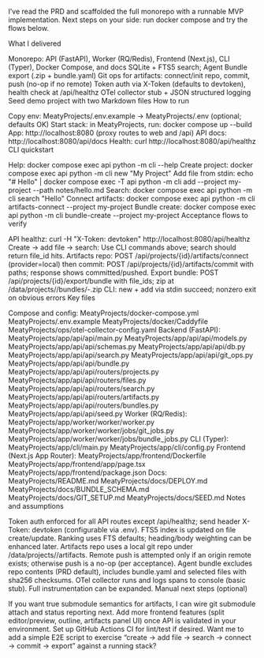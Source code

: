 I’ve read the PRD and scaffolded the full monorepo with a runnable MVP implementation. Next steps on your side: run docker compose and try the flows below.

What I delivered

Monorepo: API (FastAPI), Worker (RQ/Redis), Frontend (Next.js), CLI (Typer), Docker Compose, and docs
SQLite + FTS5 search; Agent Bundle export (.zip + bundle.yaml)
Git ops for artifacts: connect/init repo, commit, push (no-op if no remote)
Token auth via X-Token (defaults to devtoken), health check at /api/healthz
OTel collector stub + JSON structured logging
Seed demo project with two Markdown files
How to run

Copy env: MeatyProjects/.env.example → MeatyProjects/.env (optional; defaults OK)
Start stack: in MeatyProjects, run: docker compose up --build
App: http://localhost:8080 (proxy routes to web and /api)
API docs: http://localhost:8080/api/docs
Health: curl http://localhost:8080/api/healthz
CLI quickstart

Help: docker compose exec api python -m cli --help
Create project: docker compose exec api python -m cli new "My Project"
Add file from stdin:
echo "# Hello" | docker compose exec -T api python -m cli add --project my-project --path notes/hello.md
Search:
docker compose exec api python -m cli search "Hello"
Connect artifacts:
docker compose exec api python -m cli artifacts-connect --project my-project
Bundle create:
docker compose exec api python -m cli bundle-create --project my-project
Acceptance flows to verify

API healthz:
curl -H "X-Token: devtoken" http://localhost:8080/api/healthz
Create → add file → search:
Use CLI commands above; search should return file_id hits.
Artifacts repo:
POST /api/projects/{id}/artifacts/connect (provider=local) then commit:
POST /api/projects/{id}/artifacts/commit with paths; response shows committed/pushed.
Export bundle:
POST /api/projects/{id}/export/bundle with file_ids; zip at /data/projects/<slug>/bundles/<slug>-<ts>.zip
CLI:
new + add via stdin succeed; nonzero exit on obvious errors
Key files

Compose and config:
MeatyProjects/docker-compose.yml
MeatyProjects/.env.example
MeatyProjects/docker/Caddyfile
MeatyProjects/ops/otel-collector-config.yaml
Backend (FastAPI):
MeatyProjects/app/api/api/main.py
MeatyProjects/app/api/api/models.py
MeatyProjects/app/api/api/schemas.py
MeatyProjects/app/api/api/db.py
MeatyProjects/app/api/api/search.py
MeatyProjects/app/api/api/git_ops.py
MeatyProjects/app/api/api/bundle.py
MeatyProjects/app/api/api/routers/projects.py
MeatyProjects/app/api/api/routers/files.py
MeatyProjects/app/api/api/routers/search.py
MeatyProjects/app/api/api/routers/artifacts.py
MeatyProjects/app/api/api/routers/bundles.py
MeatyProjects/app/api/api/seed.py
Worker (RQ/Redis):
MeatyProjects/app/worker/worker/worker.py
MeatyProjects/app/worker/worker/jobs/git_jobs.py
MeatyProjects/app/worker/worker/jobs/bundle_jobs.py
CLI (Typer):
MeatyProjects/app/cli/main.py
MeatyProjects/app/cli/config.py
Frontend (Next.js App Router):
MeatyProjects/app/frontend/Dockerfile
MeatyProjects/app/frontend/app/page.tsx
MeatyProjects/app/frontend/package.json
Docs:
MeatyProjects/README.md
MeatyProjects/docs/DEPLOY.md
MeatyProjects/docs/BUNDLE_SCHEMA.md
MeatyProjects/docs/GIT_SETUP.md
MeatyProjects/docs/SEED.md
Notes and assumptions

Token auth enforced for all API routes except /api/healthz; send header X-Token: devtoken (configurable via .env).
FTS5 index is updated on file create/update. Ranking uses FTS defaults; heading/body weighting can be enhanced later.
Artifacts repo uses a local git repo under /data/projects/<slug>/artifacts. Remote push is attempted only if an origin remote exists; otherwise push is a no-op (per acceptance).
Agent bundle excludes repo contents (PRD default), includes bundle.yaml and selected files with sha256 checksums.
OTel collector runs and logs spans to console (basic stub). Full instrumentation can be expanded.
Manual next steps (optional)

If you want true submodule semantics for artifacts, I can wire git submodule attach and status reporting next.
Add more frontend features (split editor/preview, outline, artifacts panel UI) once API is validated in your environment.
Set up GitHub Actions CI for lint/test if desired.
Want me to add a simple E2E script to exercise “create → add file → search → connect → commit → export” against a running stack?